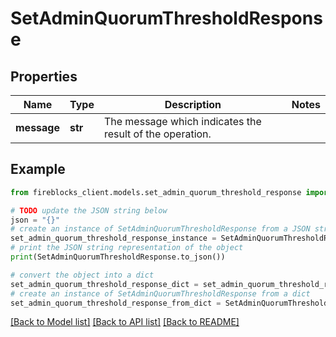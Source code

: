 # SetAdminQuorumThresholdResponse


## Properties

Name | Type | Description | Notes
------------ | ------------- | ------------- | -------------
**message** | **str** | The message which indicates the result of the operation. | 

## Example

```python
from fireblocks_client.models.set_admin_quorum_threshold_response import SetAdminQuorumThresholdResponse

# TODO update the JSON string below
json = "{}"
# create an instance of SetAdminQuorumThresholdResponse from a JSON string
set_admin_quorum_threshold_response_instance = SetAdminQuorumThresholdResponse.from_json(json)
# print the JSON string representation of the object
print(SetAdminQuorumThresholdResponse.to_json())

# convert the object into a dict
set_admin_quorum_threshold_response_dict = set_admin_quorum_threshold_response_instance.to_dict()
# create an instance of SetAdminQuorumThresholdResponse from a dict
set_admin_quorum_threshold_response_from_dict = SetAdminQuorumThresholdResponse.from_dict(set_admin_quorum_threshold_response_dict)
```
[[Back to Model list]](../README.md#documentation-for-models) [[Back to API list]](../README.md#documentation-for-api-endpoints) [[Back to README]](../README.md)


